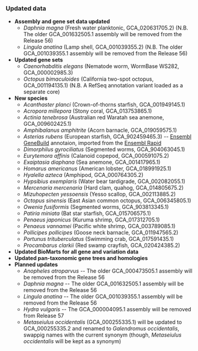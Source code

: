 ### Updated data
- **Assembly and gene set data updated**
  - _Daphnia magna_ (Fresh water planktonic, GCA\_020631705.2)  (N.B. The older GCA\_001632505.1 assembly will be removed from the Release 56)
  - _Lingula anatina_ (Lamp shell, GCA\_001039355.2) (N.B. The older GCA\_001039355.1 assembly will be removed from the Release 56)
- **Updated gene sets**
  - _Caenorhabditis elegans_ (Nematode worm,  WormBase WS282, GCA\_000002985.3)
  - _Octopus bimaculoides_ (California two-spot octopus, GCA\_001194135.1)  (N.B. A RefSeq annotation variant loaded as a separate core)
- **New species**
  - _Acanthaster planci_ (Crown-of-thorns starfish, GCA\_001949145.1)
  - _Acropora millepora_ (Stony coral, GCA\_013753865.1)
  - _Actinia tenebrosa_ (Australian red Waratah sea anemone, GCA\_009602425.1)
  - _Amphibalanus amphitrite_ (Acorn barnacle, GCA\_019059575.1)
  - _Asterias rubens_ (European starfish, GCA\_902459465.3) -- [Ensembl GeneBuild](https://rapid.ensembl.org/info/genome/genebuild/full_genebuild.html) annotaion, imported from the [Ensembl Rapid](https://rapid.ensembl.org/Asterias_rubens_GCA_902459465.3/)
  - _Dimorphilus gyrociliatus_ (Segmented worms, GCA\_904063045.1)
  - _Eurytemora affinis_ (Calanoid copepod, GCA\_000591075.2)
  - _Exaiptasia diaphana_ (Sea anemone, GCA\_001417965.1)
  - _Homarus americanus_ (American lobster, GCA\_018991925.1)
  - _Hyalella azteca_ (Amphipod, GCA\_000764305.2)
  - _Hypsibius exemplaris_  (Water bear tardigrade, GCA\_002082055.1)
  - _Mercenaria mercenaria_ (Hard clam, quahog, GCA\_014805675.2)
  - _Mizuhopecten yessoensis_ (Yesso scallop, GCA\_002113885.2)
  - _Octopus sinensis_ (East Asian common octopus, GCA\_006345805.1)
  - _Owenia fusiformis_ (Segmented worms, GCA\_903813345.1)
  - _Patiria miniata_ (Bat star starfish, GCA\_015706575.1)
  - _Penaeus japonicus_ (Kuruma shrimp, GCA\_017312705.1)
  - _Penaeus vannamei_ (Pacific white shrimp, GCA\_003789085.1)
  - _Pollicipes pollicipes_ (Goose neck barnacle, GCA\_011947565.2)
  - _Portunus trituberculatus_ (Swimming crab, GCA\_017591435.1)
  - _Procambarus clarkii_ (Red swamp crayfish, GCA\_020424385.2)
- **Updated BioMarts for all gene and variation data**
- **Updated pan-taxonomic gene trees and homologies**
- **Planned updates**
  - _Anopheles atroparvus_  -- The older GCA\_000473505.1 assembly will be removed from the Release 56
  - _Daphnia magna_  -- The older GCA\_001632505.1 assembly will be removed from the Release 56
  - _Lingula anatina_  -- The older GCA\_001039355.1 assembly will be removed from the Release 56
  - _Hydra vulgaris_ -- The GCA\_000004095.1 assembly will be removed from Release 57
  - _Metaseiulus occidentalis_ (GCA\_000255335.1) will be updated to GCA\_000255335.2 and renamed to  _Galendromus occidentalis_, swappig names with the current synonym (though, _Metaseiulus occidentalis_ will be kept as a synonym)
